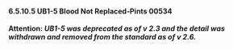 #### 6.5.10.5 UB1-5 Blood Not Replaced‑Pints 00534

**Attention: _UB1-5 was deprecated as of v 2.3 and the detail was withdrawn and removed from the standard as of v 2.6._**

